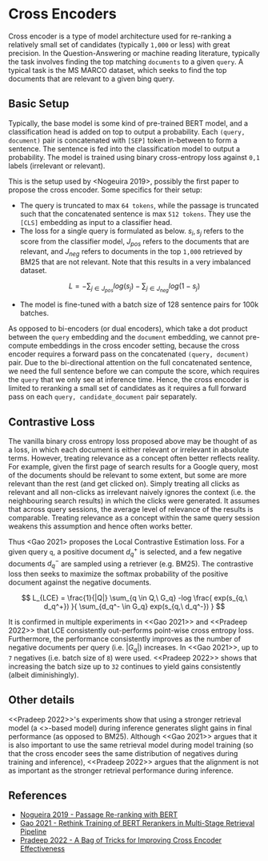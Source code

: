 # Cross Encoders

Cross encoder is a type of model architecture used for re-ranking a relatively small set of candidates (typically `1,000` or less) with great precision. In the Question-Answering or machine reading literature, typically the task involves finding the top matching `documents` to a given `query`. A typical task is the MS MARCO dataset, which seeks to find the top documents that are relevant to a given bing query.

## Basic Setup

Typically, the base model is some kind of pre-trained BERT model, and a classification head is added on top to output a probability. Each `(query, document)` pair is concatenated with `[SEP]` token in-between to form a sentence. The sentence is fed into the classification model to output a probability. The model is trained using binary cross-entropy loss against `0,1` labels (irrelevant or relevant).

This is the setup used by <Nogeuira 2019>, possibly the first paper to propose the cross encoder. Some specifics for their setup:
- The query is truncated to max `64 tokens`, while the passage is truncated such that the concatenated sentence is max `512 tokens`. They use the `[CLS]` embedding as input to a classifier head.
- The loss for a single query is formulated as below. $s_i, s_j$ refers to the score from the classifier model, $J_{pos}$ refers to the documents that are relevant, and $J_{neg}$ refers to documents in the top `1,000` retrieved by BM25 that are not relevant. Note that this results in a very imbalanced dataset.

$$L = - \sum_{j \in J_{pos}} log(s_j) - \sum_{j \in J_{neg}} log (1 - s_j)$$

- The model is fine-tuned with a batch size of 128 sentence pairs for 100k batches.

As opposed to bi-encoders (or dual encoders), which take a dot product between the `query` embedding and the `document` embedding, we cannot pre-compute embeddings in the cross encoder setting, because the cross encoder requires a forward pass on the concatenated `(query, document)` pair. Due to the bi-directional attention on the full concatenated sentence, we need the full sentence before we can compute the score, which requires the `query` that we only see at inference time. Hence, the cross encoder is limited to reranking a small set of candidates as it requires a full forward pass on each `query, candidate_document` pair separately.

## Contrastive Loss

The vanilla binary cross entropy loss proposed above may be thought of as a <point-wise> loss, in which each document is either relevant or irrelevant in absolute terms. However, treating relevance as a <relative> concept often better reflects reality. For example, given the first page of search results for a Google query, most of the documents should be relevant to some extent, but some are more relevant than the rest (and get clicked on). Simply treating all clicks as relevant and all non-clicks as irrelevant naively ignores the context (i.e. the neighbouring search results) in which the clicks were generated. It assumes that across query sessions, the average <absolute> level of relevance of the results is comparable. Treating relevance as a <relative> concept within the same query session weakens this assumption and hence often works better.

Thus <Gao 2021> proposes the Local Contrastive Estimation loss. For a given query `q`, a positive document $d_q^+$ is selected, and a few negative documents $d_q^-$ are sampled using a retriever (e.g. BM25). The contrastive loss then seeks to maximize the softmax probability of the positive document against the negative documents.

$$
L_{LCE} = \frac{1}{|Q|} \sum_{q \in Q,\ G_q} 
    -log \frac{
        exp(s_{q,\ d_q^+})
    }{
        \sum_{d_q^- \in G_q} exp(s_{q,\ d_q^-})
    }
$$

It is confirmed in multiple experiments in <<Gao 2021>> and <<Pradeep 2022>> that LCE consistently out-performs point-wise cross entropy loss. Furthermore, the performance consistently improves as the number of negative documents per query (i.e. $|G_q|$) increases. In <<Gao 2021>>, up to `7` negatives (i.e. batch size of `8`) were used. <<Pradeep 2022>> shows that increasing the batch size up to `32` continues to yield gains consistently (albeit diminishingly).

## Other details

<<Pradeep 2022>>'s experiments show that using a stronger retrieval model (a <<ColBERT>>-based model) during inference generates slight gains in final performance (as opposed to BM25). Although <<Gao 2021>> argues that it is also important to use the same retrieval model during model training (so that the cross encoder sees the same distribution of negatives during training and inference), <<Pradeep 2022>> argues that the alignment is not as important as the stronger retrieval performance during inference. 

## References

- [Nogueira 2019 - Passage Re-ranking with BERT](https://ar5iv.labs.arxiv.org/html/1901.04085)
- [Gao 2021 - Rethink Training of BERT Rerankers in Multi-Stage Retrieval Pipeline](https://ar5iv.labs.arxiv.org/html/2101.08751)
- [Pradeep 2022 - A Bag of Tricks for Improving Cross Encoder Effectiveness](https://cs.uwaterloo.ca/~jimmylin/publications/Pradeep_etal_ECIR2022.pdf)
